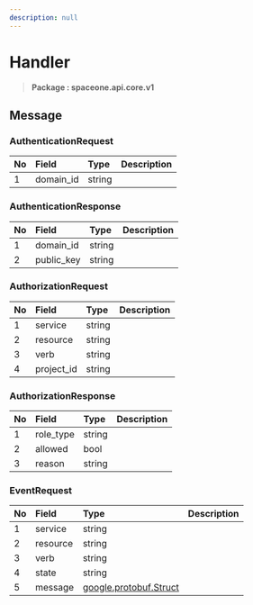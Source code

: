 ```yaml
---
description: null
---
```


# Handler

> **Package : spaceone.api.core.v1**

## Message

### AuthenticationRequest

| No | Field | Type | Description |
| :--- | :--- | :--- | :--- |
| 1 | domain\_id | string |  |

### AuthenticationResponse

| No | Field | Type | Description |
| :--- | :--- | :--- | :--- |
| 1 | domain\_id | string |  |
| 2 | public\_key | string |  |

### AuthorizationRequest

| No | Field | Type | Description |
| :--- | :--- | :--- | :--- |
| 1 | service | string |  |
| 2 | resource | string |  |
| 3 | verb | string |  |
| 4 | project\_id | string |  |

### AuthorizationResponse

| No | Field | Type | Description |
| :--- | :--- | :--- | :--- |
| 1 | role\_type | string |  |
| 2 | allowed | bool |  |
| 3 | reason | string |  |

### EventRequest

| No | Field | Type | Description |
| :--- | :--- | :--- | :--- |
| 1 | service | string |  |
| 2 | resource | string |  |
| 3 | verb | string |  |
| 4 | state | string |  |
| 5 | message | [google.protobuf.Struct](https://github.com/protocolbuffers/protobuf/blob/master/src/google/protobuf/struct.proto) |  |

